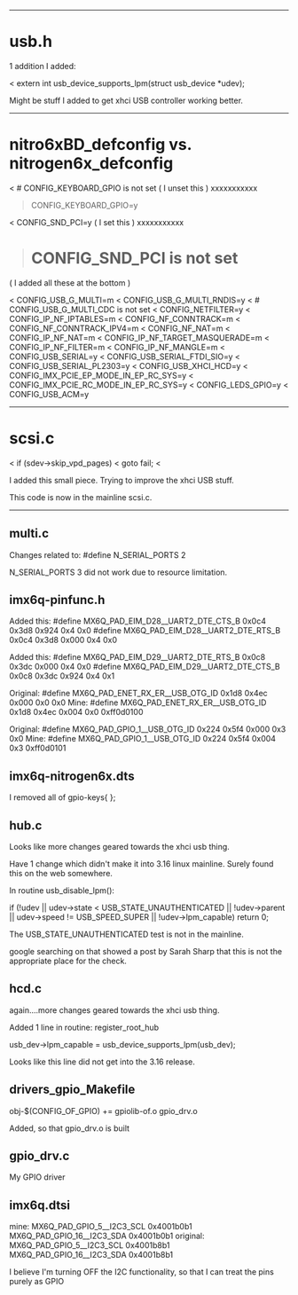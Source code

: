 
---

# usb.h

1 addition I added:

 < extern int usb_device_supports_lpm(struct usb_device *udev);


Might be stuff I added to get xhci USB controller working better.


---

# nitro6xBD_defconfig   vs.   nitrogen6x_defconfig

 < # CONFIG_KEYBOARD_GPIO is not set    ( I unset this )
xxxxxxxxxxx
 > CONFIG_KEYBOARD_GPIO=y


 < CONFIG_SND_PCI=y                     ( I set this )
xxxxxxxxxxx
 > # CONFIG_SND_PCI is not set


( I added all these at the bottom )

 < CONFIG_USB_G_MULTI=m
 < CONFIG_USB_G_MULTI_RNDIS=y
 < # CONFIG_USB_G_MULTI_CDC is not set
 < CONFIG_NETFILTER=y
 < CONFIG_IP_NF_IPTABLES=m
 < CONFIG_NF_CONNTRACK=m
 < CONFIG_NF_CONNTRACK_IPV4=m
 < CONFIG_NF_NAT=m
 < CONFIG_IP_NF_NAT=m
 < CONFIG_IP_NF_TARGET_MASQUERADE=m
 < CONFIG_IP_NF_FILTER=m
 < CONFIG_IP_NF_MANGLE=m
 < CONFIG_USB_SERIAL=y
 < CONFIG_USB_SERIAL_FTDI_SIO=y
 < CONFIG_USB_SERIAL_PL2303=y
 < CONFIG_USB_XHCI_HCD=y
 < CONFIG_IMX_PCIE_EP_MODE_IN_EP_RC_SYS=y
 < CONFIG_IMX_PCIE_RC_MODE_IN_EP_RC_SYS=y
 < CONFIG_LEDS_GPIO=y
 < CONFIG_USB_ACM=y

---

# scsi.c


 < 	if (sdev->skip_vpd_pages)
 < 		goto fail;
 < 

I added this small piece.   Trying to improve the xhci USB
stuff.

This code is now in the mainline scsi.c.


---

multi.c
---------------------------------------------------------

Changes related to:   #define  N_SERIAL_PORTS    2

N_SERIAL_PORTS 3 did not work due to resource limitation.




imx6q-pinfunc.h
-------------------------------------

Added this:
  #define MX6Q_PAD_EIM_D28__UART2_DTE_CTS_B         0x0c4 0x3d8 0x924 0x4 0x0
  #define MX6Q_PAD_EIM_D28__UART2_DTE_RTS_B         0x0c4 0x3d8 0x000 0x4 0x0

Added this:
  #define MX6Q_PAD_EIM_D29__UART2_DTE_RTS_B         0x0c8 0x3dc 0x000 0x4 0x0
  #define MX6Q_PAD_EIM_D29__UART2_DTE_CTS_B         0x0c8 0x3dc 0x924 0x4 0x1


Original:
  #define MX6Q_PAD_ENET_RX_ER__USB_OTG_ID           0x1d8 0x4ec 0x000 0x0 0x0
Mine:
  #define MX6Q_PAD_ENET_RX_ER__USB_OTG_ID           0x1d8 0x4ec 0x004 0x0 0xff0d0100

Original:
  #define MX6Q_PAD_GPIO_1__USB_OTG_ID               0x224 0x5f4 0x000 0x3 0x0
Mine:
  #define MX6Q_PAD_GPIO_1__USB_OTG_ID               0x224 0x5f4 0x004 0x3 0xff0d0101


imx6q-nitrogen6x.dts
-------------------------------------

I removed all of gpio-keys{ };


hub.c
-------------------------------

Looks like more changes geared towards the xhci usb thing.

Have 1 change which didn't make it into 3.16 linux mainline.   Surely
found this on the web somewhere.

In routine usb_disable_lpm():

if (!udev || udev->state < USB_STATE_UNAUTHENTICATED || !udev->parent ||
			udev->speed != USB_SPEED_SUPER ||
			!udev->lpm_capable)
		return 0;

The USB_STATE_UNAUTHENTICATED test is not in the mainline.

google searching on that showed a post by Sarah Sharp that this is not the appropriate
place for the check.



hcd.c
-------------------------------

again....more changes geared towards the xhci usb thing.

Added 1 line in routine:  register_root_hub

   usb_dev->lpm_capable = usb_device_supports_lpm(usb_dev);

Looks like this line did not get into the 3.16 release.




drivers_gpio_Makefile
----------------------------------

obj-$(CONFIG_OF_GPIO)		+= gpiolib-of.o gpio_drv.o


Added, so that gpio_drv.o is built




gpio_drv.c
----------------------------------

My GPIO driver



imx6q.dtsi
------------------------

mine:
  MX6Q_PAD_GPIO_5__I2C3_SCL   0x4001b0b1
  MX6Q_PAD_GPIO_16__I2C3_SDA  0x4001b0b1
original:
  MX6Q_PAD_GPIO_5__I2C3_SCL   0x4001b8b1
  MX6Q_PAD_GPIO_16__I2C3_SDA  0x4001b8b1

I believe I'm turning OFF the I2C functionality, so that I can treat the pins purely as GPIO













